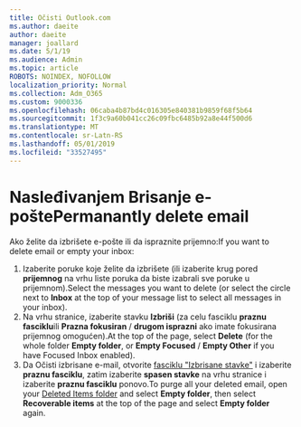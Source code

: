 ```yaml
---
title: Očisti Outlook.com
ms.author: daeite
author: daeite
manager: joallard
ms.date: 5/1/19
ms.audience: Admin
ms.topic: article
ROBOTS: NOINDEX, NOFOLLOW
localization_priority: Normal
ms.collection: Adm_O365
ms.custom: 9000336
ms.openlocfilehash: 06caba4b87bd4c016305e840381b9859f68f5b64
ms.sourcegitcommit: 1f3c9a60b041cc26c09fbc6485b92a8e44f500d6
ms.translationtype: MT
ms.contentlocale: sr-Latn-RS
ms.lasthandoff: 05/01/2019
ms.locfileid: "33527495"
---
```

# <a name="permanantly-delete-email"></a><span data-ttu-id="63662-102">Nasleđivanjem Brisanje e-pošte</span><span class="sxs-lookup"><span data-stu-id="63662-102">Permanantly delete email</span></span>

<span data-ttu-id="63662-103">Ako želite da izbrišete e-pošte ili da ispraznite prijemno:</span><span class="sxs-lookup"><span data-stu-id="63662-103">If you want to delete email or empty your inbox:</span></span>

1. <span data-ttu-id="63662-104">Izaberite poruke koje želite da izbrišete (ili izaberite krug pored **prijemnog** na vrhu liste poruka da biste izabrali sve poruke u prijemnom).</span><span class="sxs-lookup"><span data-stu-id="63662-104">Select the messages you want to delete (or select the circle next to **Inbox** at the top of your message list to select all messages in your inbox).</span></span>
1. <span data-ttu-id="63662-105">Na vrhu stranice, izaberite stavku **Izbriši** (za celu fasciklu **praznu fasciklu**ili **Prazna fokusiran** / **drugom isprazni** ako imate fokusirana prijemnog omogućen).</span><span class="sxs-lookup"><span data-stu-id="63662-105">At the top of the page, select **Delete** (for the whole folder **Empty folder**, or **Empty Focused** / **Empty Other** if you have Focused Inbox enabled).</span></span>
1. <span data-ttu-id="63662-106">Da Očisti izbrisane e-mail, otvorite [fasciklu "Izbrisane stavke"](https://outlook.live.com/mail/deleteditems) i izaberite **praznu fasciklu**, zatim izaberite **spasen stavke** na vrhu stranice i izaberite **praznu fasciklu** ponovo.</span><span class="sxs-lookup"><span data-stu-id="63662-106">To purge all your deleted email, open your [Deleted Items folder](https://outlook.live.com/mail/deleteditems) and select **Empty folder**, then select **Recoverable items** at the top of the page and select **Empty folder** again.</span></span>